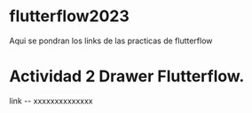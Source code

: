 # flutterflow2023
Aqui se pondran los links de las practicas de flutterflow

# Actividad 2 Drawer Flutterflow.
link -- xxxxxxxxxxxxxx
